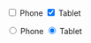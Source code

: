 <div>
  <label class="au-control-input">
    <input class="js-focus-me au-control-input__input" type="checkbox" name="checkbox-ex">
    <span class="au-control-input__text">Phone</span>
  </label>
  <label class="au-control-input">
    <input class="js-focus-me au-control-input__input" type="checkbox" name="checkbox-ex" checked>
    <span class="au-control-input__text">Tablet</span>
  </label>
</div>
<p>
  <label class="au-control-input">
    <input class="au-control-input__input" type="radio" name="radio-ex">
    <span class="au-control-input__text">Phone</span>
  </label>
  <label class="au-control-input">
    <input class="au-control-input__input" type="radio" name="radio-ex-dark" checked="">
    <span class="au-control-input__text">Tablet</span>
  </label>
</p>
